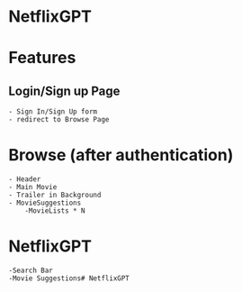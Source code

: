 # NetflixGPT




# Features
## Login/Sign up Page
    - Sign In/Sign Up form
    - redirect to Browse Page

# Browse (after authentication)
    - Header
    - Main Movie
    - Trailer in Background
    - MovieSuggestions
        -MovieLists * N
    
# NetflixGPT
    -Search Bar
    -Movie Suggestions# NetflixGPT


